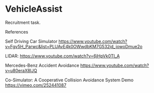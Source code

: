 # VehicleAssist

Recruitment task.

References

Self Driving Car Simulator
https://www.youtube.com/watch?v=Fgv5H_Parwc&list=PLUAvE4k0OWwdbKM7G532jd_jowoDmue2o

LIDAR:
https://www.youtube.com/watch?v=6jHpVk0TI_A

Mercedes-Benz Accident Avoidance
https://www.youtube.com/watch?v=u80eraX8IJQ

Co-Simulator: A Cooperative Collision Avoidance System Demo
https://vimeo.com/252441087
